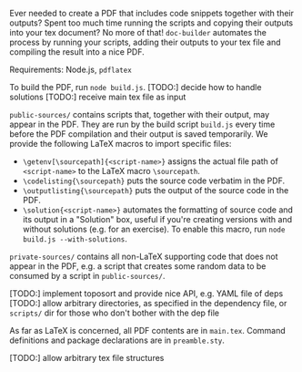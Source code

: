 Ever needed to create a PDF that includes code snippets together with their
outputs? Spent too much time running the scripts and copying their outputs into
your tex document? No more of that! `doc-builder` automates the process by
running your scripts, adding their outputs to your tex file and compiling the
result into a nice PDF.

Requirements: Node.js, `pdflatex`

To build the PDF, run `node build.js`.
[TODO:] decide how to handle solutions
[TODO:] receive main tex file as input

`public-sources/` contains scripts that, together with their output, may appear
in the PDF. They are run by the build script `build.js` every time before the
PDF compilation and their output is saved temporarily. We provide the following
LaTeX macros to import specific files:
* `\getenv[\sourcepath]{<script-name>}` assigns the actual file path of
  `<script-name>` to the LaTeX macro `\sourcepath`.
* `\codelisting{\sourcepath}` puts the source code verbatim in the PDF.
* `\outputlisting{\sourcepath}` puts the output of the source code in the PDF.
* `\solution{<script-name>}` automates the formatting of source code and
  its output in a "Solution" box, useful if you're creating versions with and
  without solutions (e.g. for an exercise). To enable this macro, run `node
  build.js --with-solutions`.

`private-sources/` contains all non-LaTeX supporting code that does not appear
in the PDF, e.g. a script that creates some random data to be consumed by a
script in `public-sources/`.

[TODO:] implement toposort and provide nice API, e.g. YAML file of deps
[TODO:] allow arbitrary directories, as specified in the dependency file, or
`scripts/` dir for those who don't bother with the dep file

As far as LaTeX is concerned, all PDF contents are in `main.tex`. Command
definitions and package declarations are in `preamble.sty`.

[TODO:] allow arbitrary tex file structures
